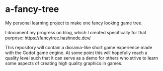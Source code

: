 # a-fancy-tree
My personal learning project to make one fancy looking game tree.

I document my progress on blog, which I created specifically for that purpose:
https://fancytree.hashnode.dev/

This repository will contain a diorama-like short game experience made with the Godot game engine. At some point this will hopefully reach a quality level such that it can serve as a demo for others who strive to learn some aspects of creating high quality graphics in games. 
